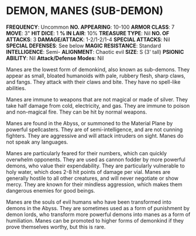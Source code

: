 # DEMON, MANES (SUB-DEMON)

**FREQUENCY**: Uncommon
**NO. APPEARING**: 10-100
**ARMOR CLASS**: 7
**MOVE**: 3"
**HIT DICE**: 1
**% IN LAIR**: 10%
**TREASURE TYPE**: Nil
**NO. OF ATTACKS**: 3
**DAMAGE/ATTACK**: 1-2/1-2/1-4
**SPECIAL ATTACKS**: Nil
**SPECIAL DEFENSES**: See below
**MAGIC RESISTANCE**: Standard
**INTELLIGENCE**: Semi-
**ALIGNMENT**: Chaotic evil
**SIZE**: S (3' tall)
**PSIONIC ABILITY**: Nil
**Attack/Defense Modes**: Nil

Manes are the lowest form of demonkind, also known as sub-demons. They appear as small, bloated humanoids with pale, rubbery flesh, sharp claws, and fangs. They attack with their claws and bite. They have no spell-like abilities.

Manes are immune to weapons that are not magical or made of silver. They take half damage from cold, electricity, and gas. They are immune to poison and non-magical fire. They can be hit by normal weapons.

Manes are found in the Abyss, or summoned to the Material Plane by powerful spellcasters. They are of semi-intelligence, and are not cunning fighters. They are aggressive and will attack intruders on sight. Manes do not speak any languages.

Manes are particularly feared for their numbers, which can quickly overwhelm opponents. They are used as cannon fodder by more powerful demons, who value their expendability. They are particularly vulnerable to holy water, which does 2-8 hit points of damage per vial. Manes are generally hostile to all other creatures, and will never negotiate or show mercy. They are known for their mindless aggression, which makes them dangerous enemies for good beings.

Manes are the souls of evil humans who have been transformed into demons in the Abyss. They are sometimes used as a form of punishment by demon lords, who transform more powerful demons into manes as a form of humiliation. Manes can be promoted to higher forms of demonkind if they prove themselves worthy, but this is rare.
